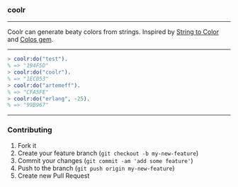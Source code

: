 ### coolr

---

Coolr can generate beaty colors from strings. Inspired by [String to Color](https://github.com/brandoncorbin/string_to_color) and [Colos gem](https://github.com/artemeff/colos).

---

```erlang
> coolr:do("test").
% => "194F5D"
> coolr:do("coolr").
% => "1EC053"
> coolr:do("artemeff").
% => "CFA5FE"
> coolr:do("erlang", -25).
% => "99B967"
```

---

### Contributing

1. Fork it
2. Create your feature branch (`git checkout -b my-new-feature`)
3. Commit your changes (`git commit -am 'add some feature'`)
4. Push to the branch (`git push origin my-new-feature`)
5. Create new Pull Request
